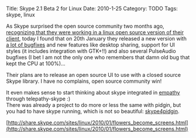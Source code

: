 Title: Skype 2.1 Beta 2 for Linux
Date: 2010-1-25
Category: TODO
Tags: skype, linux

As Skype surprised the open source community two months ago, [recognizing that they were working in a linux open source version of their
client](http://share.skype.com/sites/linux/2009/11/skype_open_source.html), today I found that on 20th January they released a new version
with [a lot of bugfixes](https://developer.skype.com/LinuxSkype) and new features like desktop sharing, support for UI styles (it includes
integration with GTK+!!) and also several PulseAudio bugfixes (I bet I am not the only one who remembers that damn old bug that kept the CPU
at 100%)...

Their plans are to release an open source UI to use with a closed source Skype library. I have no complains, open source
community win!

It even makes sense to start thinking about skype integrated in [empathy](http://live.gnome.org/Empathy) through
telepathy-skype :)  
There was already a project to do more or less the same with pidgin, but you had to have skype running, which is not so
beautiful: [skype4pidgin](http://code.google.com/p/skype4pidgin/).

[http://share.skype.com/sites/linux/2010/01/flowers_become_screens.html](http://share.skype.com/sites/linux/2010/01/flowers_become_screens.html)
